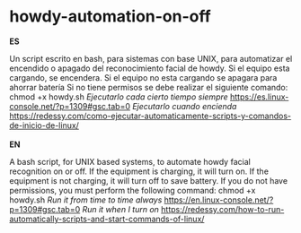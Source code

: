 # howdy-automation-on-off

<b>ES</b><br>

Un script escrito en bash, para sistemas con base UNIX, para automatizar el encendido o apagado del reconocimiento
facial de howdy. Si el equipo esta cargando, se encendera. Si el equipo no esta cargando se apagara para ahorrar batería
Si no tiene permisos se debe realizar el siguiente comando: chmod +x howdy.sh
<i>Ejecutarlo cada cierto tiempo siempre</i>
https://es.linux-console.net/?p=1309#gsc.tab=0
<i>Ejecutarlo cuando encienda</i>
https://redessy.com/como-ejecutar-automaticamente-scripts-y-comandos-de-inicio-de-linux/
<br><br>
<b>EN</b><br>

A bash script, for UNIX based systems, to automate howdy facial recognition on or off. 
If the equipment is charging, it will turn on. If the equipment is not charging, it will turn off to save battery.
If you do not have permissions, you must perform the following command: chmod +x howdy.sh
<i>Run it from time to time always</i>
https://en.linux-console.net/?p=1309#gsc.tab=0
<i>Run it when I turn on</i>
https://redessy.com/how-to-run-automatically-scripts-and-start-commands-of-linux/
</pre>
